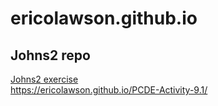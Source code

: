 # ericolawson.github.io
## Johns2 repo

<a href="https://github.com/ericolawson/Johns2"> Johns2 exercise </a> <br>
https://ericolawson.github.io/PCDE-Activity-9.1/
